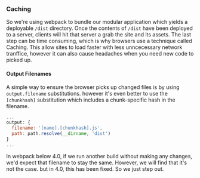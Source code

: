 ### Caching

So we're using webpack to bundle our modular application which yields a
deployable `/dist` directory. Once the contents of `/dist` have been
deployed to a server, clients will hit that server a grab the site and
its assets. The last step can be time consuming, which is why browsers
use a technique called Caching. This allow sites to load faster with
less unncecessary network tranffice, however it can also cause headaches
when you need new code to picked up.

#### Output Filenames

A simple way to ensure the browser picks up changed files is by using
`output.filename` substitutions. however it's even better to use the
`[chunkhash]` substitution which includes a chunk-specific hash in the
filename.

```javascript
...
output: {
  filename: '[name].[chunkhash].js',
  path: path.resolve(__dirname, 'dist')
}
...
```
In webpack below 4.0, if we run another build without making any
changes, we'd expect that filename to stay the same. However, we will
find that it's not the case. but in 4.0, this has been fixed. So we just
step out.

